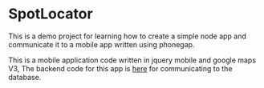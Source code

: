 <h1>SpotLocator</h1>
This is a demo project for learning how to create a simple node app and communicate it to a mobile app written using phonegap.

This is a mobile application code written in  jquery mobile and google maps V3, The backend code for this app is <a href='https://github.com/naeemshaikh27/SpotLocator-nodeServer/'>here</a>
for communicating to the database.
